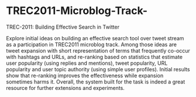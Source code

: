 # TREC2011-Microblog-Track-
TREC-2011: Building Effective Search in Twitter

Explore initial ideas on building an effective search tool over tweet stream as a participation in TREC2011 microblog track. Among those ideas are tweet expansion with short representation of terms that frequently co-occur with hashtags and URLs, and re-ranking based on statistics that estimate user popularity (using replies and mentions), tweet popularity, URL popularity and user topic authority (using simple user profiles). Initial results show that re-ranking improves the effectiveness while expansion sometimes harms it. Overall, the system built for the task is indeed a great resource for further extensions and experiments.
